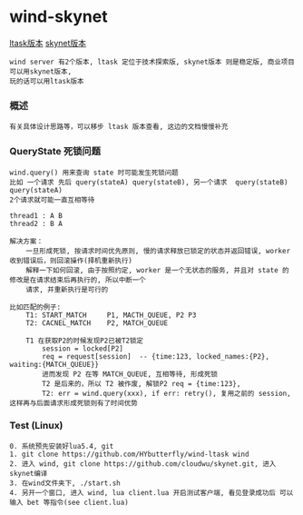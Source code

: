 # wind-skynet
[ltask版本](https://github.com/HYbutterfly/wind-ltask)
[skynet版本](https://github.com/HYbutterfly/wind-skynet)
```
wind server 有2个版本, ltask 定位于技术探索版, skynet版本 则是稳定版, 商业项目可以用skynet版本,
玩的话可以用ltask版本
```

### 概述
```
有关具体设计思路等，可以移步 ltask 版本查看, 这边的文档慢慢补充
```


### QueryState 死锁问题
```
wind.query() 用来查询 state 时可能发生死锁问题
比如 一个请求 先后 query(stateA) query(stateB), 另一个请求  query(stateB) query(stateA)
2个请求就可能一直互相等待

thread1 : A B
thread2 : B A

解决方案：
	一旦形成死锁, 按请求时间优先原则, 慢的请求释放已锁定的状态并返回错误, worker 收到错误后，则回滚操作(择机重新执行)
	解释一下如何回滚, 由于按照约定, worker 是一个无状态的服务, 并且对 state 的修改是在请求结束后再执行的, 所以中断一个
	请求, 并重新执行是可行的

比如匹配的例子:
	T1: START_MATCH 	P1, MACTH_QUEUE, P2 P3
	T2: CACNEL_MATCH	P2, MATCH_QUEUE

	T1 在获取P2的时候发现P2已被T2锁定
		session = locked[P2]
		req = request[session]	-- {time:123, locked_names:{P2}, waiting:{MATCH_QUEUE}}
		进而发现 P2 在等 MATCH_QUEUE, 互相等待, 形成死锁
		T2 是后来的，所以 T2 被作废, 解锁P2 req = {time:123},
		T2: err = wind.query(xxx), if err: retry(), 复用之前的 session, 这样再与后面请求形成死锁则有了时间优势
```





### Test (Linux)
```
0. 系统预先安装好lua5.4, git
1. git clone https://github.com/HYbutterfly/wind-ltask wind
2. 进入 wind, git clone https://github.com/cloudwu/skynet.git, 进入skynet编译
3. 在wind文件夹下, ./start.sh
4. 另开一个窗口, 进入 wind, lua client.lua 开启测试客户端, 看见登录成功后 可以 输入 bet 等指令(see client.lua)
```
